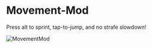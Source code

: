 # Movement-Mod
Press alt to sprint, tap-to-jump, and no strafe slowdown!

![MovementMod](https://user-images.githubusercontent.com/96493201/147370870-76d23655-1b4e-497e-91c0-b4aa58608938.png)
